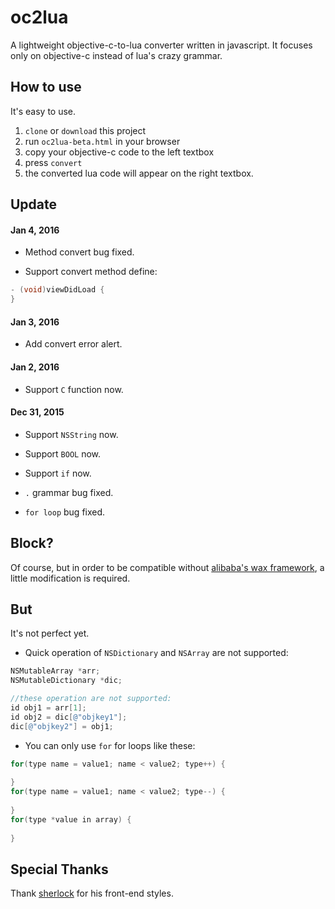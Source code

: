 # oc2lua

A lightweight objective-c-to-lua converter written in javascript. It focuses only on objective-c instead of lua's crazy grammar.

How to use
----------

It's easy to use.

1. `clone` or `download` this project
2. run `oc2lua-beta.html` in your browser
3. copy your objective-c code to the left textbox
4. press `convert`
5. the converted lua code will appear on the right textbox.

Update
----------

#### Jan 4, 2016

* Method convert bug fixed.

* Support convert method define:
``` objective-c
- (void)viewDidLoad {
}
```

#### Jan 3, 2016

* Add convert error alert.

#### Jan 2, 2016

* Support `C` function now.

#### Dec 31, 2015

* Support `NSString` now.

* Support `BOOL` now.

* Support `if` now.

* `.` grammar bug fixed.

* `for loop` bug fixed.

Block?
----------

Of course, but in order to be compatible without [alibaba's wax framework](http://github.com/alibaba/wax), a little modification is required.

But
----------
It's not perfect yet.

* Quick operation of `NSDictionary` and `NSArray` are not supported:

``` objective-c
NSMutableArray *arr;
NSMutableDictionary *dic;

//these operation are not supported:
id obj1 = arr[1];
id obj2 = dic[@"objkey1"];
dic[@"objkey2"] = obj1;
```

* You can only use `for` for loops like these:

``` objective-c
for(type name = value1; name < value2; type++) {
	
}
for(type name = value1; name < value2; type--) {
	
}
for(type *value in array) {
	
}
```

Special Thanks
----------
Thank [sherlock](https://github.com/sherlock917/node-online) for his front-end styles.